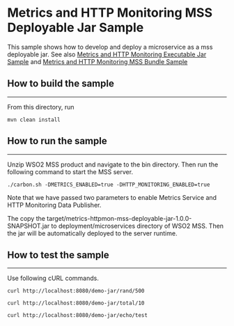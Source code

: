 # Metrics and HTTP Monitoring MSS Deployable Jar Sample

This sample shows how to develop and deploy a microservice as a mss deployable jar.
See also [Metrics and HTTP Monitoring Executable Jar Sample](../metrics-httpmon-mss-lite) and [Metrics and HTTP Monitoring MSS Bundle Sample](../metrics-httpmon-mss-bundle) 


## How to build the sample
------------------------------------------

From this directory, run

```
mvn clean install
```

## How to run the sample
------------------------------------------

Unzip WSO2 MSS product and navigate to the bin directory. Then run the following command to start the MSS server.
```
./carbon.sh -DMETRICS_ENABLED=true -DHTTP_MONITORING_ENABLED=true
```

Note that we have passed two parameters to enable Metrics Service and HTTP Monitoring Data Publisher.

The copy the target/metrics-httpmon-mss-deployable-jar-1.0.0-SNAPSHOT.jar to deployment/microservices directory of WSO2 MSS.
Then the jar will be automatically deployed to the server runtime.


## How to test the sample
------------------------------------------

Use following cURL commands.
```
curl http://localhost:8080/demo-jar/rand/500

curl http://localhost:8080/demo-jar/total/10

curl http://localhost:8080/demo-jar/echo/test

```
